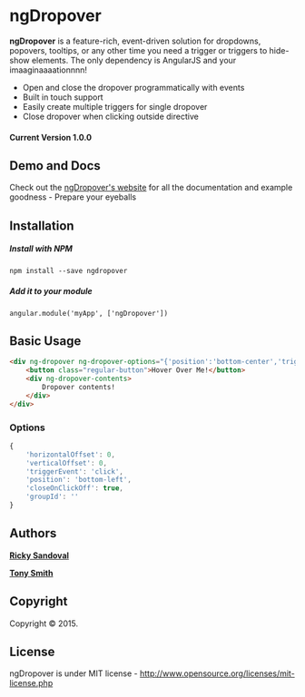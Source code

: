 ngDropover
=================

**ngDropover** is a feature-rich, event-driven solution for dropdowns, popovers, tooltips, or any other time you need a trigger or triggers to hide-show elements. The only dependency is AngularJS and your imaaginaaaationnnn!

* Open and close the dropover programmatically with events
* Built in touch support
* Easily create multiple triggers for single dropover
* Close dropover when clicking outside directive

#### Current Version 1.0.0

## Demo and Docs
Check out the [ngDropover's website](http://verical.github.io/#/ngDropover) for all the documentation and example goodness - Prepare your eyeballs

## Installation

##### Install with NPM
```html
npm install --save ngdropover
```

##### Add it to your module
```
angular.module('myApp', ['ngDropover'])
```


## Basic Usage
```html
<div ng-dropover ng-dropover-options="{'position':'bottom-center','triggerEvent':'hover'}">
    <button class="regular-button">Hover Over Me!</button>
    <div ng-dropover-contents>
        Dropover contents!
    </div>
</div>
```


### Options

```javascript
{
    'horizontalOffset': 0,
    'verticalOffset': 0,
    'triggerEvent': 'click',
    'position': 'bottom-left',
    'closeOnClickOff': true,
    'groupId': ''
}
```

		
## Authors
[**Ricky Sandoval**](https://github.com/rickysandoval)

[**Tony Smith**](https://github.com/santhony7)

## Copyright
Copyright © 2015.

## License 
ngDropover is under MIT license - http://www.opensource.org/licenses/mit-license.php

